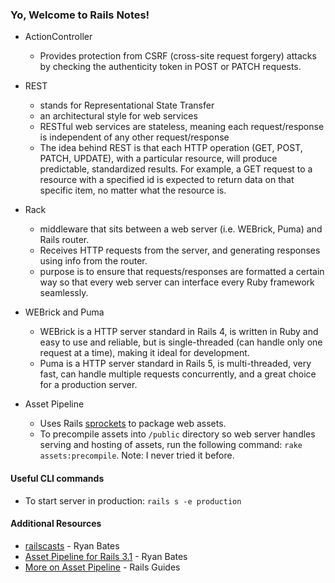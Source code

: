 ### Yo, Welcome to Rails Notes!

- ActionController
    - Provides protection from CSRF (cross-site request forgery) attacks by checking the authenticity token in POST or PATCH requests.

- REST
    - stands for Representational State Transfer
    - an architectural style for web services
    - RESTful web services are stateless, meaning each request/response is independent of any other request/response
    - The idea behind REST is that each HTTP operation (GET, POST, PATCH, UPDATE), with a particular resource, will produce predictable, standardized results. For example, a GET request to a resource with a specified id is expected to return data on that specific item, no matter what the resource is.

- Rack
    - middleware that sits between a web server (i.e. WEBrick, Puma) and Rails router.
    - Receives HTTP requests from the server, and generating responses using info from the router.
    - purpose is to ensure that requests/responses are formatted a certain way so that every web server can interface every Ruby framework seamlessly.

- WEBrick and Puma
    - WEBrick is a HTTP server standard in Rails 4, is written in Ruby and easy to use and reliable, but is single-threaded (can handle only one request at a time), making it ideal for development.
    - Puma is a HTTP server standard in Rails 5, is multi-threaded, very fast, can handle multiple requests concurrently, and a great choice for a production server.

- Asset Pipeline
    - Uses Rails  [sprockets](https://github.com/rails/sprockets) to package web assets.
    - To precompile assets into `/public` directory so web server handles serving and hosting of assets, run the following command: `rake assets:precompile`. Note: I never tried it before.


#### Useful CLI commands
- To start server in production: `rails s -e production`

#### Additional Resources
- [railscasts](http://railscasts.com/episodes) - Ryan Bates
- [Asset Pipeline for Rails 3.1](http://railscasts.com/episodes/279-understanding-the-asset-pipeline?view=asciicast) - Ryan Bates
- [More on Asset Pipeline](http://guides.rubyonrails.org/asset_pipeline.html) - Rails Guides
